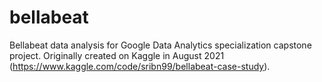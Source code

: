 # bellabeat
Bellabeat data analysis for Google Data Analytics specialization capstone project.
Originally created on Kaggle in August 2021 (https://www.kaggle.com/code/sribn99/bellabeat-case-study).
